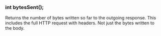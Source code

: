 <h3 id='res.bytesSent'>int bytesSent();</h3>

Returns the number of bytes written so far to the outgoing response. This includes the full HTTP request with headers. Not just the bytes written to the body.
